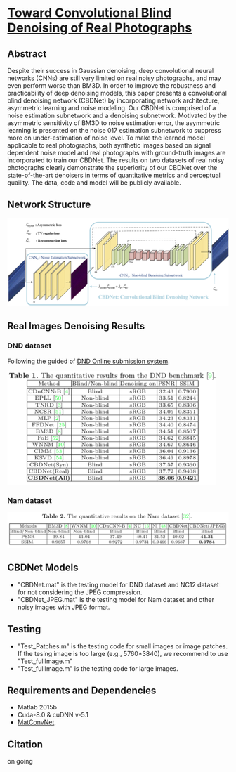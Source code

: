 # [Toward Convolutional Blind Denoising of Real Photographs](https://arxiv.org/abs/1807.04686)

## Abstract
Despite their success in Gaussian denoising, deep convolutional neural networks (CNNs) are still very limited on real noisy photographs, and may even perform worse than BM3D. In order to improve the robustness and practicability of deep denoising models, this paper presents a convolutional blind denoising network (CBDNet) by incorporating network architecture, asymmetric learning and noise modeling. Our CBDNet is comprised of a noise estimation subnetwork and a denoising subnetwork. Motivated by the asymmetric sensitivity of BM3D to noise estimation error, the asymmetric learning is presented on the noise 017 estimation subnetwork to suppress more on under-estimation of noise
level. To make the learned model applicable to real photographs, both synthetic images based on signal dependent noise model and real photographs with ground-truth images are incorporated to train our CBDNet. The results on two datasets of real noisy photographs clearly demonstrate the superiority of our CBDNet over the state-of-the-art denoisers in terms of quantitative metrics and perceptual quaility. The data, code and model will be publicly available.

## Network Structure

![Image of Network](figs/CBDNet_v13.png)

## Real Images Denoising Results
### DND dataset
Following the guided of [DND Online submission system](https://noise.visinf.tu-darmstadt.de/).

![Image of DND](figs/DND_results.png)

### Nam dataset

![Image of Nam](figs/Nam_results.png)

## CBDNet Models
* "CBDNet.mat" is the testing model for DND dataset and NC12 dataset for not considering the JPEG compression.
*  "CBDNet_JPEG.mat" is the testing model for Nam dataset and other noisy images with JPEG format.

## Testing
* "Test_Patches.m" is the testing code for small images or image patches. If the tesing image is too large (e.g., 5760*3840), we recommend to use "Test_fullImage.m"
*  "Test_fullImage.m" is the testing code for large images. 
## Requirements and Dependencies
* Matlab 2015b
* Cuda-8.0 & cuDNN v-5.1
* [MatConvNet](http://www.vlfeat.org/matconvnet/).

## Citation
on going


